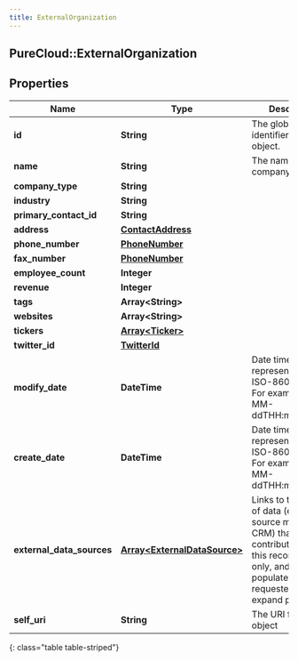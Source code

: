 ```yaml
---
title: ExternalOrganization
---
```

## PureCloud::ExternalOrganization

## Properties

|Name | Type | Description | Notes|
|------------ | ------------- | ------------- | -------------|
| **id** | **String** | The globally unique identifier for the object. | [optional] |
| **name** | **String** | The name of the company. | |
| **company_type** | **String** |  | [optional] |
| **industry** | **String** |  | [optional] |
| **primary_contact_id** | **String** |  | [optional] |
| **address** | [**ContactAddress**](ContactAddress.html) |  | [optional] |
| **phone_number** | [**PhoneNumber**](PhoneNumber.html) |  | [optional] |
| **fax_number** | [**PhoneNumber**](PhoneNumber.html) |  | [optional] |
| **employee_count** | **Integer** |  | [optional] |
| **revenue** | **Integer** |  | [optional] |
| **tags** | **Array&lt;String&gt;** |  | [optional] |
| **websites** | **Array&lt;String&gt;** |  | [optional] |
| **tickers** | [**Array&lt;Ticker&gt;**](Ticker.html) |  | [optional] |
| **twitter_id** | [**TwitterId**](TwitterId.html) |  | [optional] |
| **modify_date** | **DateTime** | Date time is represented as an ISO-8601 string. For example: yyyy-MM-ddTHH:mm:ss.SSSZ | [optional] |
| **create_date** | **DateTime** | Date time is represented as an ISO-8601 string. For example: yyyy-MM-ddTHH:mm:ss.SSSZ | [optional] |
| **external_data_sources** | [**Array&lt;ExternalDataSource&gt;**](ExternalDataSource.html) | Links to the sources of data (e.g. one source might be a CRM) that contributed data to this record.  Read-only, and only populated when requested via expand param. | [optional] |
| **self_uri** | **String** | The URI for this object | [optional] |
{: class="table table-striped"}


